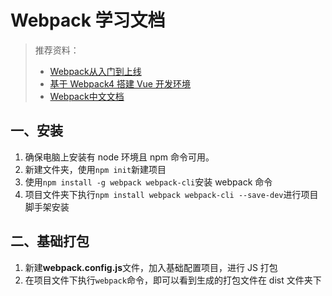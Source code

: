 # Webpack 学习文档

> 推荐资料：
>
> - [Webpack从入门到上线](https://www.cnblogs.com/yincheng/p/webpack.html)
> - [基于 Webpack4 搭建 Vue 开发环境](https://juejin.im/post/5bc30d5fe51d450ea1328877)
> - [Webpack中文文档](https://webpack.docschina.org/concepts/)

## 一、安装

1. 确保电脑上安装有 node 环境且 npm 命令可用。
2. 新建文件夹，使用`npm init`新建项目
3. 使用`npm install -g webpack webpack-cli`安装 webpack 命令
4. 项目文件夹下执行`npm install webpack webpack-cli --save-dev`进行项目脚手架安装

## 二、基础打包

1. 新建**webpack.config.js**文件，加入基础配置项目，进行 JS 打包
2. 在项目文件下执行`webpack`命令，即可以看到生成的打包文件在 dist 文件夹下



